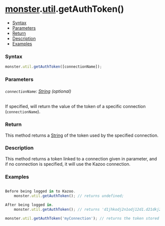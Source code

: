 # [monster][monster].[util][util].getAuthToken()

* [Syntax](#syntax)
* [Parameters](#parameters)
* [Return](#return)
* [Description](#description)
* [Examples](#examples)

### Syntax
```javascript
monster.util.getAuthToken([connectionName]);
```
### Parameters

###### `connectionName`: [String][string_literal] (optional)

If specified, will return the value of the token of a specific connection (`connectionName`).

### Return
This method returns a [String][string_literal] of the token used by the specified connection.

### Description
This method returns a token linked to a connection given in parameter, and if no connection is specified, it will use the Kazoo connection.

### Examples
```javascript

Before being logged in to Kazoo.
	monster.util.getAuthToken(); // returns undefined;

After being logged in.
	monster.util.getAuthToken(); // returns 'd1jhkodj2n1odj12d1.d21dkj21kod12.d21d12d1212', example of a token returned by kazoo

monster.util.getAuthToken('myConnection'); // returns the token stored in your connection if you created one. This is an advanced use case and shouldn't be used at the moment.

```

[monster]: ../../monster.md
[util]: ../util.md

[object_literal]: https://developer.mozilla.org/en-US/docs/Web/JavaScript/Guide/Values,_variables,_and_literals#Object_literals

[string_literal]: https://developer.mozilla.org/en-US/docs/Web/JavaScript/Guide/Values,_variables,_and_literals#String_literals
